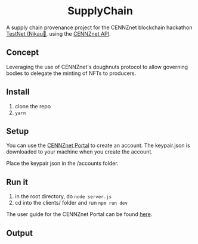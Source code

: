 <h1 align="center">SupplyChain</h1>

A supply chain provenance project for the CENNZnet blockchain hackathon [TestNet (Nikau🌴](https://wiki.cennz.net/#/Getting-started/CENNZnet-networks), using the [CENNZnet API](https://github.com/cennznet/api.js).

## Concept  
Leveraging the use of CENNZnet's doughnuts protocol to allow governing bodies to delegate the minting of NFTs to producers.

## Install
1) clone the repo
2) `yarn`

## Setup
You can use the [CENNZnet Portal](https://cennznet.io/) to create an account. The keypair.json is downloaded to your machine when you create the account. 

Place the keypair json in the /accounts folder.

## Run it
1) in the root directory, do ```node server.js```
2) cd into the clients/ folder and run ```npm run dev```

The user guide for the CENNZnet Portal can be found [here](https://wiki.cennz.net/#/References/CENNZnet-infrastructures/Exploring-the-CENNZnet-UI).

## Output 
```
```
